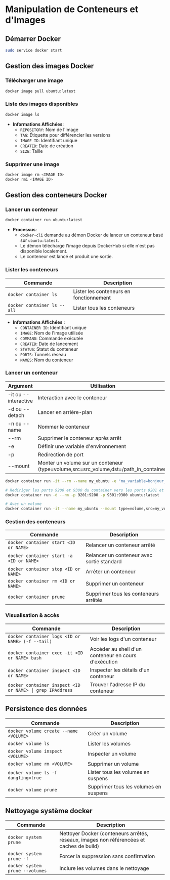 # Manipulation de Conteneurs et d'Images

## Démarrer Docker

```bash
sudo service docker start
```

## Gestion des images Docker 

### Télécharger une image

```bash
docker image pull ubuntu:latest
```

### Liste des images disponibles

```bash
docker image ls
```

- **Informations Affichées**:
  - `REPOSITORY`: Nom de l'image
  - `TAG`: Étiquette pour différencier les versions
  - `IMAGE ID`: Identifiant unique
  - `CREATED`: Date de création
  - `SIZE`: Taille

### Supprimer une image

```bash
docker image rm <IMAGE ID>
docker rmi <IMAGE ID>
```

## Gestion des conteneurs Docker

### Lancer un conteneur

```bash
docker container run ubuntu:latest
```

- **Processus**:
  - `docker-cli` demande au démon Docker de lancer un conteneur basé sur `ubuntu:latest`.
  - Le démon télécharge l'image depuis DockerHub si elle n'est pas disponible localement.
  - Le conteneur est lancé et produit une sortie.

### Lister les conteneurs

| Commande                          | Description                            |
|-----------------------------------|----------------------------------------|
| `docker container ls`             | Lister les conteneurs en fonctionnement |
| `docker container ls --all`       | Lister tous les conteneurs             |

- **Informations Affichées** :
  - `CONTAINER ID`: Identifiant unique
  - `IMAGE`: Nom de l'image utilisée
  - `COMMAND`: Commande exécutée
  - `CREATED`: Date de lancement
  - `STATUS`: Statut du conteneur
  - `PORTS`: Tunnels réseau
  - `NAMES`: Nom du conteneur

### Lancer un conteneur

| Argument              | Utilisation                                                |
|-----------------------|------------------------------------------------------------|
| -it ou --interactive  | Interaction avec le conteneur                              |
| -d ou --detach        | Lancer en arrière-plan                                     |
| -n ou --name          | Nommer le conteneur                                        |
| --rm                  | Supprimer le conteneur après arrêt                         |
| -e                    | Définir une variable d'environnement                       |
| -p                    | Redirection de port                                        |
| --mount               | Monter un volume sur un conteneur (type=volume,src=src_volume,dst=/path_in_container) |

```bash
docker container run -it --rm --name my_ubuntu -e "ma_variable=bonjour_le_monde" ubuntu:latest bash

# Rediriger les ports 9200 et 9300 du container vers les ports 9201 et 9301 de la machine hôte
docker container run -d --rm -p 9201:9200 -p 9301:9300 ubuntu:latest

# Avec un volume
docker container run -it --name my_ubuntu --mount type=volume,src=my_volume,dst=/home/my_folder --rm ubuntu:latest bash
```

### Gestion des conteneurs

| Commande                                 | Description                                  |
|------------------------------------------|----------------------------------------------|
| `docker container start <ID or NAME>`    | Relancer un conteneur arrêté                 |
| `docker container start -a <ID or NAME>` | Relancer un conteneur avec sortie standard   |
| `docker container stop <ID or NAME>`     | Arrêter un conteneur                         |
| `docker container rm <ID or NAME>`       | Supprimer un conteneur                       |
| `docker container prune`                 | Supprimer tous les conteneurs arrêtés        |

### Visualisation & accès

| Commande | Description |
|-----------|------------|
| `docker container logs <ID or NAME> (-f --tail)` | Voir les logs d'un conteneur |
| `docker container exec -it <ID or NAME> bash` | Accéder au shell d'un conteneur en cours d'exécution |
| `docker container inspect <ID or NAME>` | Inspecter les détails d'un conteneur  |
| `docker container inspect <ID or NAME> \| grep IPAddress` | Trouver l'adresse IP du conteneur |

## Persistence des données

| Commande                                | Description                            |
|-----------------------------------------|----------------------------------------|
| `docker volume create --name <VOLUME>`  | Créer un volume                        |
| `docker volume ls`                      | Lister les volumes                     |
| `docker volume inspect <VOLUME>`        | Inspecter un volume                    |
| `docker volume rm <VOLUME>`             | Supprimer un volume                    |
| `docker volume ls -f dangling=true`     | Lister tous les volumes en suspens     |
| `docker volume prune`                   | Supprimer tous les volumes en suspens  |

## Nettoyage système docker

| Commande | Description |
|----------|-------------|
| `docker system prune` | Nettoyer Docker (conteneurs arrêtés, réseaux, images non référencées et caches de build) |
| `docker system prune -f` | Forcer la suppression sans confirmation |
| `docker system prune --volumes` | Inclure les volumes dans le nettoyage |
